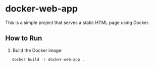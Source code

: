 # docker-web-app
This is a simple project that serves a static HTML page using Docker.

## How to Run

1. Build the Docker image:
```sh
   docker build -t docker-web-app .
```
